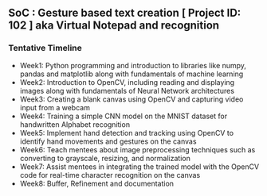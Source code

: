 ## SoC : Gesture based text creation [ Project ID: 102 ] aka Virtual Notepad and recognition

### Tentative Timeline
* Week1: Python programming and introduction to libraries like numpy, pandas and matplotlib along with fundamentals of machine learning 
* Week2: Introduction to OpenCV, including reading and displaying images along with fundamentals of Neural Network architectures 
* Week3: Creating a blank canvas using OpenCV and capturing video input from a webcam 
* Week4: Training a simple CNN model on the MNIST dataset for handwritten Alphabet recognition 
* Week5: Implement hand detection and tracking using OpenCV to identify hand movements and gestures on the canvas 
* Week6: Teach mentees about image preprocessing techniques such as converting to grayscale, resizing, and normalization 
* Week7: Assist mentees in integrating the trained model with the OpenCV code for real-time character recognition on the canvas 
* Week8: Buffer, Refinement and documentation
